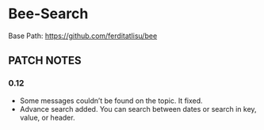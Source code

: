 # Bee-Search

Base Path: https://github.com/ferditatlisu/bee

## PATCH NOTES

### 0.12

- Some messages couldn’t be found on the topic. It fixed.
- Advance search added. You can search between dates or search in key, value, or header.
